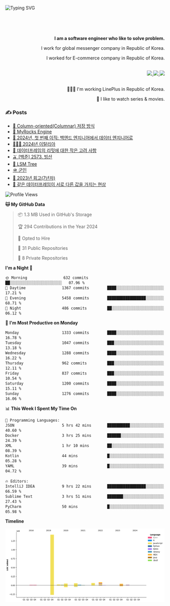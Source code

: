 ![Typing SVG](https://readme-typing-svg.herokuapp.com/?lines=Hello,+I'm+Changkwon+😎&height=150&width=1024&size=40&color=458588&background=282828&center=true&vCenter=true&multiline=false&duration=2000&pause=0)

<div align=right>
  <br/>
  <br/>  
  <br/>
  
  **I am a software engineer who like to solve problem.**<br/>

  I work for global messenger company in Republic of Korea.<br/> 
  
  I worked for E-commerce company in Republic of Korea.<br/>
  <br/>

  <a href="https://www.linkedin.com/in/spearkkk/" target="_blank">
    <img src="https://img.shields.io/badge/LinkedIn-305D61.svg?&style=for-the-badge&logo=linkedin&logoColor=ffffff&labelColor=305D61&logoWidth=20"/>
  </a>
  <a href="http://spearkkk.dev/en/resume/" target="_blank">
    <img src="https://img.shields.io/badge/resume-305D61.svg?&style=for-the-badge&logo=ReadtheDocs&logoColor=ffffff&labelColor=305D61&logoWidth=20"/>
  </a>
  <a href="https://spearkkk.dev/" target="_blank">
    <img src="https://img.shields.io/badge/blog-305D61.svg?&style=for-the-badge&logo=ReadtheDocs&logoColor=ffffff&labelColor=305D61&logoWidth=20"/>
  </a>
  
  <br/>
  <br/>
  
  👨🏼‍💻 I'm working LinePlus in Republic of Korea.
  <br/>
  
  🍿 I like to watch series & movies.
  <br/>

</div>
  
<div align=left>
  
  <div>
    
  ### ✍️ Posts
    
  </div>
  
  <!-- BLOGPOSTS:START -->
- [🥖 Column-oriented(Columnar) 저장 방식](https://spearkkk.dev/column-oriented)
- [🍓 MyRocks Engine](https://spearkkk.dev/my-rocks_engine)
- [📝 2024년, 첫 번째 이직: 백엔드 엔지니어에서 데이터 엔지니어로](https://spearkkk.dev/2024-first-changing-company-from-backend-to-data-engineer)
- [🧑🏼‍🍳 2024년 이탈리아](https://spearkkk.dev/2024-italy)
- [🍄 데이터프레임의 리밋에 대한 작은 고려 사항](https://spearkkk.dev/dataframe-limit)
- [🫒 [백준] 2573. 빙산](https://spearkkk.dev/%EB%B0%B1%EC%A4%80-2573-%EB%B9%99%EC%82%B0)
- [🌽 LSM Tree](https://spearkkk.dev/lsm-tree)
- [🪖 군인](https://spearkkk.dev/soldier)
- [📝 2023년 회고(7년차)](https://spearkkk.dev/7%EB%85%84%EC%B0%A8-%ED%9A%8C%EA%B3%A0)
- [🍞 같은 데이터프레임이 서로 다른 값을 가지는 현상](https://spearkkk.dev/two-dataframe-have-another-value)
<!-- BLOGPOSTS:END -->

  
<!--START_SECTION:waka-->
![Profile Views](http://img.shields.io/badge/Profile%20Views-27-blue)

**🐱 My GitHub Data** 

> 📦 1.3 MB Used in GitHub's Storage 
 > 
> 🏆 294 Contributions in the Year 2024
 > 
> 💼 Opted to Hire
 > 
> 📜 31 Public Repositories 
 > 
> 🔑 8 Private Repositories 
 > 
**I'm a Night 🦉** 

```text
🌞 Morning                632 commits         ██░░░░░░░░░░░░░░░░░░░░░░░   07.96 % 
🌆 Daytime                1367 commits        ████░░░░░░░░░░░░░░░░░░░░░   17.21 % 
🌃 Evening                5458 commits        █████████████████░░░░░░░░   68.71 % 
🌙 Night                  486 commits         ██░░░░░░░░░░░░░░░░░░░░░░░   06.12 % 
```
📅 **I'm Most Productive on Monday** 

```text
Monday                   1333 commits        ████░░░░░░░░░░░░░░░░░░░░░   16.78 % 
Tuesday                  1047 commits        ███░░░░░░░░░░░░░░░░░░░░░░   13.18 % 
Wednesday                1288 commits        ████░░░░░░░░░░░░░░░░░░░░░   16.22 % 
Thursday                 962 commits         ███░░░░░░░░░░░░░░░░░░░░░░   12.11 % 
Friday                   837 commits         ███░░░░░░░░░░░░░░░░░░░░░░   10.54 % 
Saturday                 1200 commits        ████░░░░░░░░░░░░░░░░░░░░░   15.11 % 
Sunday                   1276 commits        ████░░░░░░░░░░░░░░░░░░░░░   16.06 % 
```


📊 **This Week I Spent My Time On** 

```text
💬 Programming Languages: 
JSON                     5 hrs 42 mins       ██████████░░░░░░░░░░░░░░░   40.60 % 
Docker                   3 hrs 25 mins       ██████░░░░░░░░░░░░░░░░░░░   24.39 % 
XML                      1 hr 10 mins        ██░░░░░░░░░░░░░░░░░░░░░░░   08.39 % 
Kotlin                   44 mins             █░░░░░░░░░░░░░░░░░░░░░░░░   05.28 % 
YAML                     39 mins             █░░░░░░░░░░░░░░░░░░░░░░░░   04.72 % 

🔥 Editors: 
IntelliJ IDEA            9 hrs 22 mins       █████████████████░░░░░░░░   66.59 % 
Sublime Text             3 hrs 51 mins       ███████░░░░░░░░░░░░░░░░░░   27.43 % 
PyCharm                  50 mins             █░░░░░░░░░░░░░░░░░░░░░░░░   05.98 % 
```

**Timeline**

![Lines of Code chart](https://raw.githubusercontent.com/spearkkk/spearkkk/main/assets/bar_graph.png)


<!--END_SECTION:waka-->
</div>

